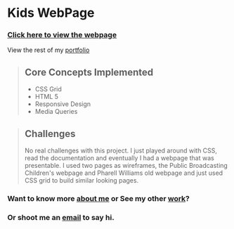 # **Kids WebPage**
### [Click here to view the webpage][2]
View the rest of my [portfolio][1]

> ## Core Concepts Implemented
> - CSS Grid
> - HTML 5
> - Responsive Design
> - Media Queries

> ## Challenges
> No real challenges with this project. I just played around with CSS, read the documentation and eventually I had a webpage that was presentable. I used two pages as wireframes, the Public Broadcasting Children's webpage and Pharell Williams old webpage
and just used CSS grid to build similar looking pages.

### Want to know more [about me][3] or See my other [work][1]?
### Or shoot me an [email][4] to say hi.  


[1]: http://alanrich.dev
[2]: https://louisekerrad.com
[3]: https://alanrich.dev/#target2
[4]: https://alanrich.dev/#target3

